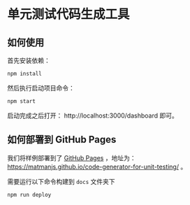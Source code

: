 # 单元测试代码生成工具

## 如何使用

首先安装依赖：

```bash
npm install
```

然后执行启动项目命令：

```bash
npm start
```

启动完成之后打开： http://localhost:3000/dashboard 即可。

## 如何部署到 GitHub Pages 

我们将样例部署到了 [GitHub Pages](https://pages.github.com/) ，地址为： https://matmanjs.github.io/code-generator-for-unit-testing/ 。

需要运行以下命令构建到 `docs` 文件夹下

```bash
npm run deploy
```